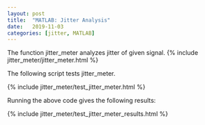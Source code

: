 ```yaml
---
layout: post
title:  "MATLAB: Jitter Analysis"
date:   2019-11-03
categories: [jitter, MATLAB]
---
```


The function jitter_meter analyzes jitter of given signal.
{% include jitter_meter/jitter_meter.html %}

The following script tests jitter_meter.

{% include jitter_meter/test_jitter_meter.html %}

Running the above code gives the following results:

{% include jitter_meter/test_jitter_meter_results.html %}
